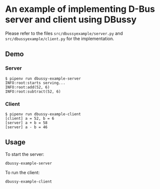 # An example of implementing D-Bus server and client using DBussy

Please refer to the files `src/dbussyexample/server.py` and `src/dbussyexample/client.py` for the implementation.

## Demo

### Server

```
$ pipenv run dbussy-example-server
INFO:root:starts serving...
INFO:root:add(52, 6)
INFO:root:subtract(52, 6)
```

### Client

```
$ pipenv run dbussy-example-client
[client] a = 52, b = 6
[server] a + b = 58
[server] a - b = 46
```

## Usage

To start the server:
```
dbussy-example-server
```

To run the client:
```
dbussy-example-client
```
